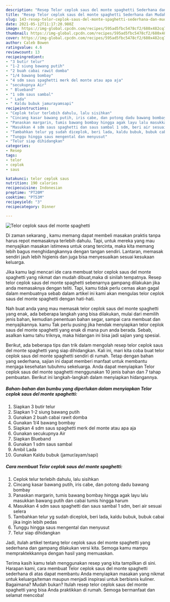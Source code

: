 ```yaml
---
description: "Resep Telor ceplok saus del monte spaghetti Sederhana dan Mudah Dibuat"
title: "Resep Telor ceplok saus del monte spaghetti Sederhana dan Mudah Dibuat"
slug: 143-resep-telor-ceplok-saus-del-monte-spaghetti-sederhana-dan-mudah-dibuat
date: 2021-05-12T11:17:20.980Z
image: https://img-global.cpcdn.com/recipes/595ad5fbc5478cf2/680x482cq70/telor-ceplok-saus-del-monte-spaghetti-foto-resep-utama.jpg
thumbnail: https://img-global.cpcdn.com/recipes/595ad5fbc5478cf2/680x482cq70/telor-ceplok-saus-del-monte-spaghetti-foto-resep-utama.jpg
cover: https://img-global.cpcdn.com/recipes/595ad5fbc5478cf2/680x482cq70/telor-ceplok-saus-del-monte-spaghetti-foto-resep-utama.jpg
author: Caleb Bowen
ratingvalue: 4.6
reviewcount: 13
recipeingredient:
- "3 butir telur"
- "1-2 siung bawang putih"
- "2 buah cabai rawit domba"
- "1/4 bawang bombay"
- "4 sdm saus spaghetti merk del monte atau apa aja"
- "secukupnya Air"
- " Blueband"
- "1 sdm saus sambal"
- " Lada"
- " Kaldu bubuk jamurayamsapi"
recipeinstructions:
- "Ceplok telur terlebih dahulu, lalu sisihkan"
- "Cincang kasar bawang putih, iris cabe, dan potong dadu bawang bombay"
- "Panaskan margarin, tumis bawang bombay hingga agak layu lalu masukkan bawang putih dan cabai tumis hingga harum"
- "Masukkan 4 sdm saus spaghetti dan saus sambal 1 sdm, beri air sesuai selera"
- "Tambahkan telur yg sudah diceplok, beri lada, kaldu bubuk, bubuk cabai jika ingin lebih pedas"
- "Tunggu hingga saus mengental dan menyusut"
- "Telur siap dihidangkan"
categories:
- Resep
tags:
- telor
- ceplok
- saus

katakunci: telor ceplok saus 
nutrition: 190 calories
recipecuisine: Indonesian
preptime: "PT20M"
cooktime: "PT53M"
recipeyield: "3"
recipecategory: Dinner

---
```



![Telor ceplok saus del monte spaghetti](https://img-global.cpcdn.com/recipes/595ad5fbc5478cf2/680x482cq70/telor-ceplok-saus-del-monte-spaghetti-foto-resep-utama.jpg)

Di zaman  sekarang , kamu memang dapat membeli masakan praktis tanpa harus repot memasaknya terlebih dahulu. Tapi, untuk mereka yang mau menyajikan masakan istimewa untuk orang tercinta, maka kita memang lebih bagus menghidangkannya dengan tangan sendiri. Lantaran, memasak sendiri jauh lebih higienis dan juga bisa menyesuaikan sesuai kesukaan keluarga.

Jika kamu lagi mencari ide cara membuat telor ceplok saus del monte spaghetti yang nikmat dan mudah dibuat,maka di sinilah tempatnya. Resep telor ceplok saus del monte spaghetti  sebenarnya gampang dilakukan jika anda memasaknya dengan teliti. Tapi, kamu tidak perlu cemas akan gagal dalam membuatnya 
sebab dalam artikel ini kami akan mengulas telor ceplok saus del monte spaghetti dengan hati-hati.  



Nah buat anda yang mau memasak telor ceplok saus del monte spaghetti yang enak, ada beberapa langkah yang bisa dilakukan, mulai dari memilih jenis bahan, kemudian penentuan bahan segar, sampai cara membuat dan menyajikannya. kamu Tak perlu pusing jika hendak menyiapkan telor ceplok saus del monte spaghetti yang enak di mana pun anda berada. Sebab, asalkan kamu  tahu triknya, maka hidangan ini bisa jadi sajian yang spesial.

Berikut, ada beberapa tips dan trik dalam mengolah resep telor ceplok saus del monte spaghetti yang siap dihidangkan. Kali ini, mari kita coba buat telor ceplok saus del monte spaghetti sendiri di rumah. Tetap dengan bahan yang sederhana, sajian ini dapat memberi manfaat untuk membantu menjaga kesehatan tubuhmu sekeluarga. Anda dapat menyiapkan Telor ceplok saus del monte spaghetti menggunakan 10 jenis bahan dan 7 tahap pembuatan. Berikut ini langkah-langkah dalam menyiapkan hidangannya.

<!--inarticleads1-->

##### Bahan-bahan dan bumbu yang diperlukan dalam menyiapkan Telor ceplok saus del monte spaghetti:

1. Siapkan 3 butir telur
1. Siapkan 1-2 siung bawang putih
1. Gunakan 2 buah cabai rawit domba
1. Gunakan 1/4 bawang bombay
1. Siapkan 4 sdm saus spaghetti merk del monte atau apa aja
1. Gunakan secukupnya Air
1. Siapkan  Blueband
1. Gunakan 1 sdm saus sambal
1. Ambil  Lada
1. Gunakan  Kaldu bubuk (jamur/ayam/sapi)




<!--inarticleads2-->

##### Cara membuat Telor ceplok saus del monte spaghetti:

1. Ceplok telur terlebih dahulu, lalu sisihkan
1. Cincang kasar bawang putih, iris cabe, dan potong dadu bawang bombay
1. Panaskan margarin, tumis bawang bombay hingga agak layu lalu masukkan bawang putih dan cabai tumis hingga harum
1. Masukkan 4 sdm saus spaghetti dan saus sambal 1 sdm, beri air sesuai selera
1. Tambahkan telur yg sudah diceplok, beri lada, kaldu bubuk, bubuk cabai jika ingin lebih pedas
1. Tunggu hingga saus mengental dan menyusut
1. Telur siap dihidangkan




Jadi, itulah artikel tentang  telor ceplok saus del monte spaghetti  yang sederhana dan gampang dilakukan versi kita. Semoga kamu mampu mempraktekkannya dengan hasil yang memuaskan. 

Terima kasih kamu telah menggunakan resep yang kita tampilkan di sini. Harapan kami, cara membuat  Telor ceplok saus del monte spaghetti sederhana di atas dapat membantu Anda menyiapkan masakan yang nikmat untuk keluarga/teman maupun menjadi inspirasi untuk berbisnis kuliner. Bagaimana? Mudah bukan? Itulah resep telor ceplok saus del monte spaghetti yang bisa Anda praktikkan di rumah. Semoga bermanfaat dan selamat mencoba!

